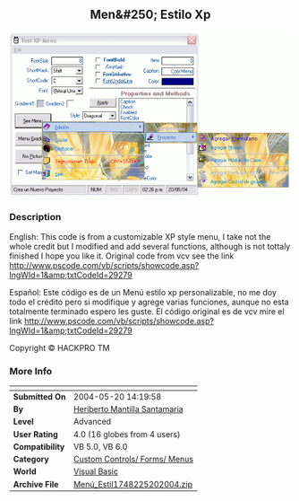 ﻿<div align="center">

## Men&\#250; Estilo Xp

<img src="PIC20045201825426896.gif">
</div>

### Description

English: This code is from a customizable XP style menu, I take not the whole credit but I modified and add several functions, although is not tottaly finished I hope you like it. Original code from vcv see the link http://www.pscode.com/vb/scripts/showcode.asp?lngWId=1&amp;txtCodeId=29279

Espa&#241;ol: Este c&#243;digo es de un Men&#250; estilo xp personalizable, no me doy todo el cr&#233;dito pero si modifique y agrege varias funciones, aunque no esta totalmente terminado espero les guste. El c&#243;digo original es de vcv mire el link http://www.pscode.com/vb/scripts/showcode.asp?lngWId=1&amp;txtCodeId=29279

Copyright &#169; HACKPRO TM
 
### More Info
 


<span>             |<span>
---                |---
**Submitted On**   |2004-05-20 14:19:58
**By**             |[Heriberto Mantilla Santamaria](https://github.com/Planet-Source-Code/PSCIndex/blob/master/ByAuthor/heriberto-mantilla-santamaria.md)
**Level**          |Advanced
**User Rating**    |4.0 (16 globes from 4 users)
**Compatibility**  |VB 5\.0, VB 6\.0
**Category**       |[Custom Controls/ Forms/  Menus](https://github.com/Planet-Source-Code/PSCIndex/blob/master/ByCategory/custom-controls-forms-menus__1-4.md)
**World**          |[Visual Basic](https://github.com/Planet-Source-Code/PSCIndex/blob/master/ByWorld/visual-basic.md)
**Archive File**   |[Menú\_Estil1748225202004\.zip](https://github.com/Planet-Source-Code/heriberto-mantilla-santamaria-men-250-estilo-xp__1-53911/archive/master.zip)








